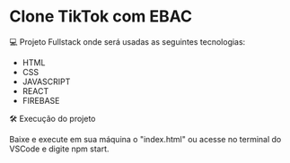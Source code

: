 # Clone TikTok com EBAC

💻 Projeto Fullstack onde será usadas as seguintes tecnologias:

- HTML
- CSS
- JAVASCRIPT
- REACT
- FIREBASE

🛠️ Execução do projeto

Baixe e execute em sua máquina o "index.html" ou acesse no terminal do VSCode e digite npm start.
